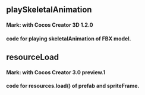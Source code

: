 

## playSkeletalAnimation
#### Mark: with Cocos Creator 3D 1.2.0
#### code for playing skeletalAnimation of FBX model.

## resourceLoad
#### Mark: with Cocos Creator 3.0 preview.1
#### code for resources.load() of prefab and spriteFrame.